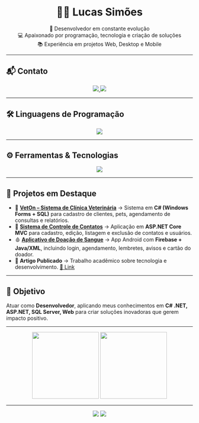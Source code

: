 <h1 align="center">👨‍💻 Lucas Simões</h1>

<p align="center">
  🚀 Desenvolvedor em constante evolução <br>
  💻 Apaixonado por programação, tecnologia e criação de soluções <br>
  📚 Experiência em projetos Web, Desktop e Mobile
</p>

---

## 📬 Contato
<p align="center">
  <a href="mailto:lucasbritosimoes@hotmail.com" target="_blank">
    <img src="https://img.shields.io/badge/Email-0078D4?style=for-the-badge&logo=gmail&logoColor=white" />
  </a>
  <a href="https://www.linkedin.com/in/lucasim%C3%B5es/" target="_blank">
    <img src="https://img.shields.io/badge/LinkedIn-0A66C2?style=for-the-badge&logo=linkedin&logoColor=white" />
  </a>
</p>

---

## 🛠️ Linguagens de Programação
<p align="center">
  <a href="https://skillicons.dev">
    <img src="https://skillicons.dev/icons?i=cs,html,css,js,c,java&theme=dark" />
  </a>
</p>

---

## ⚙️ Ferramentas & Tecnologias
<p align="center">
  <a href="https://skillicons.dev">
    <img src="https://skillicons.dev/icons?i=dotnet,bootstrap,visualstudio,vscode,git,mysql,firebase,gradle&theme=dark" />
  </a>
</p>

---

## 📌 Projetos em Destaque
- 🐾 **[VetOn – Sistema de Clínica Veterinária](https://github.com/LCS-Simoes)** → Sistema em **C# (Windows Forms + SQL)** para cadastro de clientes, pets, agendamento de consultas e relatórios.
- 📇 **[Sistema de Controle de Contatos](https://github.com/LCS-Simoes)** → Aplicação em **ASP.NET Core MVC** para cadastro, edição, listagem e exclusão de contatos e usuários.
- 🩸 **[Aplicativo de Doação de Sangue](https://github.com/LCS-Simoes)** → App Android com **Firebase + Java/XML**, incluindo login, agendamento, lembretes, avisos e cartão do doador.
- 📄 **Artigo Publicado** → Trabalho acadêmico sobre tecnologia e desenvolvimento. [🔗 Link](https://www.fateccampinas.com.br/rbti/index.php/fatec/article/view/106)

---

## 🎯 Objetivo
Atuar como **Desenvolvedor**, aplicando meus conhecimentos em **C# .NET, ASP.NET, SQL Server, Web** para criar soluções inovadoras que gerem impacto positivo.  

---

<div align="center">
  <img src="https://github-readme-stats.vercel.app/api?username=LCS-Simoes&show_icons=true&theme=tokyonight" height=180 />
  <img src="https://github-readme-stats.vercel.app/api/top-langs?username=LCS-Simoes&layout=compact&langs_count=8&theme=tokyonight" height=180 />
</div>

---

<p align="center">
  <img src="https://img.shields.io/badge/💻%20Desenvolvedor%20Web-blue?style=for-the-badge" />
  <img src="https://img.shields.io/badge/⚙%20Back--End-red?style=for-the-badge" />
</p>

